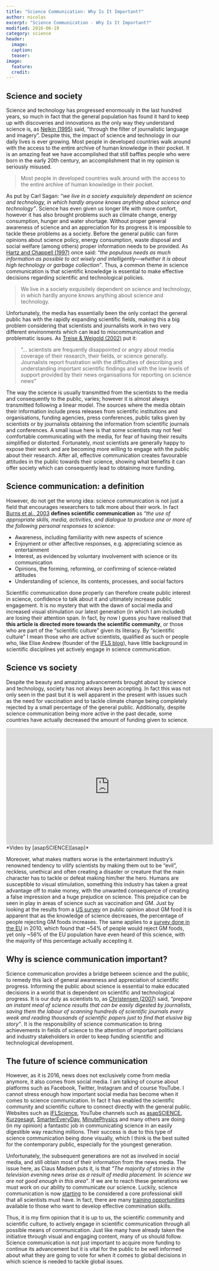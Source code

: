```yaml
---
title: "Science Communication: Why Is It Important?"
author: nicolas
excerpt: "Science Communication - Why Is It Important?"
modified: 2016-06-19
category: science
header: 
  image:
  caption:
  teaser:
image:
  feature:
  credit:
---
```


## Science and society

Science and technology has progressed enormously in the last hundred years, so much in fact that the general population has found it hard to keep up with discoveries and innovations as the only way they understand science is, as [Nelkin (1995)][nelkin] said, “through the filter of journalistic language and imagery”. Despite this, the impact of science and technology in our daily lives is ever growing. Most people in developed countries walk around with the access to the entire archive of human knowledge in their pocket. It is an amazing feat we have accomplished that still baffles people who were born in the early 20th century, an accomplishment that in my opinion is seriously misused.

> <i class="fa fa-quote-left"></i> Most people in developed countries walk around with the access to the entire archive of human knowledge in their pocket.

As put by Carl Sagan: *“we live in a society exquisitely dependent on science and technology, in which hardly anyone knows anything about science and technology”*. Science has even given us longer life with more comfort, however it has also brought problems such as climate change, energy consumption, hunger and water shortage. Without proper general awareness of science and an appreciation for its progress it is impossible to tackle these problems as a society. Before the general public can form opinions about science policy, energy consumption, waste disposal and social welfare (among others) proper information needs to be provided. As [Hartz and Chappell (1997)][hartz] once said: *“the populous needs as much information as possible to act wisely and intelligently—whether it is about high technology or garbage collection”*. Thus, a common theme in science communication is that scientific knowledge is essential to make effective decisions regarding scientific and technological policies. 

> <i class="fa fa-quote-left"></i> We live in a society exquisitely dependent on science and technology, in which hardly anyone knows anything about science and technology.

Unfortunately, the media has essentially been the only contact the general public has with the rapidly expanding scientific fields, making this a big problem considering that scientists and journalists work in two very different environments which can lead to miscommunication and problematic issues. As [Treise & Weigold (2002)][treise] put it:

> “… scientists are frequently disappointed or angry about media coverage of their research, their fields, or science generally. Journalists report frustration with the difficulties of describing and understanding important scientific findings and with the low levels of support provided by their news organisations for reporting on science news”

The way the science is usually transmitted from the scientists to the media and consequently to the public, varies; however it is almost always transmitted following a linear model. The sources where the media obtain their information include press releases from scientific institutions and organisations, funding agencies, press conferences, public talks given by scientists or by journalists obtaining the information from scientific journals and conferences. A small issue here is that some scientists may not feel comfortable communicating with the media, for fear of having their results simplified or distorted. Fortunately, most scientists are generally happy to expose their work and are becoming more willing to engage with the public about their research. After all, effective communication creates favourable attitudes in the public towards their science, showing what benefits it can offer society which can consequently lead to obtaining more funding.

## Science communication: a definition

However, do not get the wrong idea: science communication is not just a field that encourages researchers to talk more about their work. In fact [Burns et al., 2003][defineterms] **defines scientific communication** as *“the use of appropriate skills, media, activities, and dialogue to produce one or more of the following personal responses to science:*

* Awareness, including familiarity with new aspects of science
* Enjoyment or other affective responses, e.g. appreciating science as entertainment
* Interest, as evidenced by voluntary involvement with science or its communication
* Opinions, the forming, reforming, or confirming of science-related attitudes
* Understanding of science, its contents, processes, and social factors

Scientific communication done properly can therefore create public interest in science, confidence to talk about it and ultimately increase public engagement. It is no mystery that with the dawn of social media and increased visual stimulation our latest generation (in which I am included) are losing their attention span. In fact, by now I guess you have realised that **this article is directed more towards the scientific community**, or those who are part of the “scientific culture” given its literacy. By “scientific culture” I mean those who are active scientists, qualified as such or people who, like Elise Andrew (founder of the [IFLS blog][IFLS]), have little background in scientific disciplines yet actively engage in science communication.

## Science vs society

Despite the beauty and amazing advancements brought about by science and technology, society has not always been accepting. In fact this was not only seen in the past but it is well apparent in the present with issues such as the need for vaccination and to tackle climate change being completely rejected by a small percentage of the general public. Additionally, despite science communication being more active in the past decade, some countries have actually decreased the amount of funding given to science.

<iframe width="560" height="315" src="https://www.youtube.com/embed/8e1XX-ngJcc" frameborder="0"> </iframe>
*Video by [asapSCIENCE][asap]*

Moreover, what makes matters worse is the entertainment industry’s renowned tendency to vilify scientists by making them out to be “evil”, reckless, unethical and often creating a disaster or creature that the main character has to tackle or defeat making him/her the hero. Humans are susceptible to visual stimulation, something this industry has taken a great advantage off to make money, with the unwanted consequence of creating a false impression and a huge prejudice on science. This prejudice can be seen in play in areas of science such as vaccination and GM. Just by looking at the results from a [US survey][us-survey] on public opinion about GM food it is apparent that as the knowledge of science decreases, the percentage of people rejecting GM foods increases. The same applies to a [survey done in the EU][eu-survey] in 2010, which found that ~54% of people would reject GM foods, yet only ~56% of the EU population have even heard of this science, with the majority of this percentage actually accepting it.

## Why is science communication important?

Science communication provides a bridge between science and the public, to remedy this lack of general awareness and appreciation of scientific progress. Informing the public about science is essential to make educated decisions in a world that is dependent on scientific and technological progress. It is our duty as scientists to, as [Christensen (2007)][christensen] said, *“prepare an instant meal of science results that can be easily digested by journalists, saving them the labour of scanning hundreds of scientific journals every week and reading thousands of scientific papers just to find that elusive big story”*. It is the responsibility of science communication to bring achievements in fields of science to the attention of important politicians and industry stakeholders in order to keep funding scientific and technological development.

## The future of science communication

However, as it is 2016, news does not exclusively come from media anymore, it also comes from social media. I am talking of course about platforms such as Facebook, Twitter, Instagram and of course YouTube. I cannot stress enough how important social media has become when it comes to science communication. In fact it has enabled the scientific community and scientific culture to connect directly with the general public. Websites such as [IFLScience][IFLS], YouTube channels such as [asapSCIENCE][asap], [Kurzgesagt][nutshell], [SmarterEveryDay][smart], [MinutePhysics][minute] and many others are doing (in my opinion) a fantastic job in communicating science in an easily digestible way reaching millions. Their success is due to this type of science communication being done visually, which I think is the best suited for the contemporary public, especially for the youngest generation. 

Unfortunately, the subsequent generations are not as involved in social media, and still obtain most of their information from the news media. The issue here, as Claus Madsen puts it, is that *“The majority of stories in the television evening news arise as a result of media placement. In science we are not good enough in this area”*. If we are to reach these generations we must work on our ability to communicate our science. Luckily, science communication is now [starting][core] to be considered a core professional skill that all scientists must have. In fact, there are many [training opportunities][training] available to those who want to develop effective commination skills.

Thus, it is my firm opinion that it is up to us, the scientific community and scientific culture, to actively engage in scientific communication through all possible means of communication. Just like many have already taken the initiative through visual and engaging content, many of us should follow. Science communication is not just important to acquire more funding to continue its advancement but it is vital for the public to be well informed about what they are going to vote for when it comes to global decisions in which science is needed to tackle global issues.

[nelkin]: https://books.google.co.uk/books/about/Selling_Science.html?id=ZMR7QgAACAAJ&redir_esc=y
[hartz]: http://www.firstamendmentcenter.org/madison/wp-content/uploads/2011/03/worldsapart.pdf
[treise]: http://scx.sagepub.com/content/23/3/310.abstract
[defineterms]: http://pus.sagepub.com/content/12/2/183.full.pdf+html
[IFLS]: http://www.iflscience.com/
[us-survey]: http://www.pewinternet.org/2015/07/01/chapter-6-public-opinion-about-food/
[eu-survey]: http://ec.europa.eu/public_opinion/archives/ebs/ebs_341_en.pdf
[christensen]: http://www.eso.org/~lchriste/scicomm/sampler.pdf
[asap]: https://www.youtube.com/user/AsapSCIENCE
[nutshell]: https://www.youtube.com/user/Kurzgesagt
[smart]: https://www.youtube.com/user/destinws2
[minute]: https://www.youtube.com/channel/UCUHW94eEFW7hkUMVaZz4eDg
[core]: http://compassblogs.org/blog/2013/04/01/gradscicomm-how-compass-is-answering-the-national-demand-for-science-communication-training/
[training]: http://compassblogs.org/gradscicomm-list/

